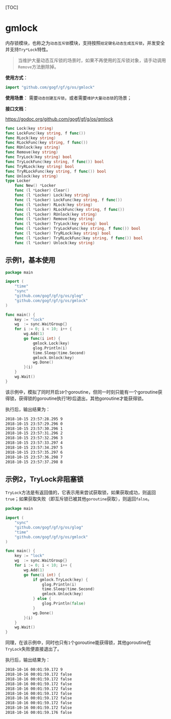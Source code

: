[TOC]

# gmlock

内存锁模块，也称之为`动态互斥锁`模块，支持按照`给定键名动态生成互斥锁`，并发安全并支持`Try*Lock`特性。

> 当维护大量动态互斥锁的场景时，如果不再使用的互斥锁对象，请手动调用`Remove`方法删除掉。

**使用方式**：
```go
import "github.com/gogf/gf/g/os/gmlock"
```


**使用场景**：
需要`动态创建互斥锁`，或者需要`维护大量动态锁`的场景；

**接口文档**：

https://godoc.org/github.com/gogf/gf/g/os/gmlock

```go
func Lock(key string)
func LockFunc(key string, f func())
func RLock(key string)
func RLockFunc(key string, f func())
func RUnlock(key string)
func Remove(key string)
func TryLock(key string) bool
func TryLockFunc(key string, f func()) bool
func TryRLock(key string) bool
func TryRLockFunc(key string, f func()) bool
func Unlock(key string)
type Locker
    func New() *Locker
    func (l *Locker) Clear()
    func (l *Locker) Lock(key string)
    func (l *Locker) LockFunc(key string, f func())
    func (l *Locker) RLock(key string)
    func (l *Locker) RLockFunc(key string, f func())
    func (l *Locker) RUnlock(key string)
    func (l *Locker) Remove(key string)
    func (l *Locker) TryLock(key string) bool
    func (l *Locker) TryLockFunc(key string, f func()) bool
    func (l *Locker) TryRLock(key string) bool
    func (l *Locker) TryRLockFunc(key string, f func()) bool
    func (l *Locker) Unlock(key string)
```


## 示例1，基本使用
```go
package main

import (
    "time"
    "sync"
    "github.com/gogf/gf/g/os/glog"
    "github.com/gogf/gf/g/os/gmlock"
)

func main() {
    key := "lock"
    wg  := sync.WaitGroup{}
    for i := 0; i < 10; i++ {
        wg.Add(1)
        go func(i int) {
            gmlock.Lock(key)
            glog.Println(i)
            time.Sleep(time.Second)
            gmlock.Unlock(key)
            wg.Done()
        }(i)
    }
    wg.Wait()
}
```
该示例中，模拟了同时开启`10`个goroutine，但同一时刻只能有一个goroutine获得锁，获得锁的goroutine执行1秒后退出，其他goroutine才能获得锁。

执行后，输出结果为：
```html
2018-10-15 23:57:28.295 9
2018-10-15 23:57:29.296 0
2018-10-15 23:57:30.296 1
2018-10-15 23:57:31.296 2
2018-10-15 23:57:32.296 3
2018-10-15 23:57:33.297 4
2018-10-15 23:57:34.297 5
2018-10-15 23:57:35.297 6
2018-10-15 23:57:36.298 7
2018-10-15 23:57:37.298 8
```

## 示例2，TryLock非阻塞锁

`TryLock`方法是有返回值的，它表示用来尝试获取锁，如果获取成功，则返回`true`；如果获取失败（即互斥锁已被其他`goroutine`获取），则返回`false`。

```go
package main

import (
    "sync"
    "github.com/gogf/gf/g/os/glog"
    "time"
    "github.com/gogf/gf/g/os/gmlock"
)

func main() {
    key := "lock"
    wg  := sync.WaitGroup{}
    for i := 0; i < 10; i++ {
        wg.Add(1)
        go func(i int) {
            if gmlock.TryLock(key) {
                glog.Println(i)
                time.Sleep(time.Second)
                gmlock.Unlock(key)
            } else {
                glog.Println(false)
            }
            wg.Done()
        }(i)
    }
    wg.Wait()
}
```
同理，在该示例中，同时也只有`1`个goroutine能获得锁，其他goroutine在`TryLock`失败便直接退出了。

执行后，输出结果为：
```html
2018-10-16 00:01:59.172 9
2018-10-16 00:01:59.172 false
2018-10-16 00:01:59.172 false
2018-10-16 00:01:59.172 false
2018-10-16 00:01:59.172 false
2018-10-16 00:01:59.172 false
2018-10-16 00:01:59.172 false
2018-10-16 00:01:59.172 false
2018-10-16 00:01:59.172 false
2018-10-16 00:01:59.176 false
```
